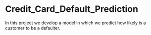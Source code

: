 # Credit_Card_Default_Prediction
In this project we develop a model in which we predict how likely is a customer to be a defaulter. 

